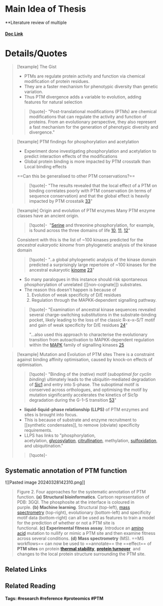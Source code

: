 # Main Idea of Thesis

**Literature review of multiple 

#### [Doc Link](https://www.sciencedirect.com/science/article/pii/S0959437X2200065X)

# Details/Quotes
> [!example] The Gist 
> - PTMs are regulate protein activity and function via chemical modification of protein residues.
> - They are a faster mechanism for phenotypic diversity than genetic variation.
> - Thus PTM divergence adds a variable to evolution, adding features for natural selection
> 
> >[!quote]-
> >"Post-translational modifications (PTMs) are chemical modifications that can regulate the activity and function of proteins. From an evolutionary perspective, they also represent a fast mechanism for the generation of phenotypic diversity and divergence."

> [!example] PTM findings for phosphorylation and acetylation
> - Experiment done investigating phosphorylation and acetylation to predict interaction effects of the modifications
> - Global protein binding is more impacted by PTM crosstalk than Local binding effects
> 
> ==Can this be generalised to other PTM conservations?==
>
> > [!quote]-
> > "The results revealed that the local effect of a PTM on binding correlates poorly with PTM conservation (in terms of sequence conservation) and that the global effect is heavily impacted by PTM crosstalk [33](https://scholar.google.com/scholar_lookup?title=Molecular%20dynamics%20shows%20complex%20interplay%20and%20long-range%20effects%20of%20post-translational%20modifications%20in%20yeast%20protein%20interactions&publication_year=2021&author=N.%20%C5%A0o%C5%A1tari%C4%87&author=V.%20van%20Noort)"

> [!example] Origin and evolution of PTM enzymes 
> Many PTM enzyme classes have an ancient origin.
> 
> >[!quote]-
> > "[Serine](https://www.sciencedirect.com/topics/biochemistry-genetics-and-molecular-biology/serine "Learn more about Serine from ScienceDirect's AI-generated Topic Pages") and threonine phosphorylation, for example, is found across the three domains of life [10](https://journals.plos.org/plosbiology/article?id=10.1371/journal.pbio.3000341), [11](https://www.nature.com/articles/s41579-019-0243-0), [12](https://www.nature.com/articles/s41597-020-0506-7)"
> 
> Consistent with this is the list of ~100 kinases predicted for the *ancestral eukaryotic kinome* from phylogenetic analysis of the kinase domain
> >[!quote]-
> >"..a global phylogenetic analysis of the kinase domain predicted a surprisingly large repertoire of ~100 kinases for the ancestral eukaryotic [kinome](https://www.sciencedirect.com/topics/biochemistry-genetics-and-molecular-biology/kinome "Learn more about kinome from ScienceDirect's AI-generated Topic Pages") [23](https://www.sciencedirect.com/science/article/pii/S0959437X2200065X#bib23)"
> 
> - So many paralogues in this instance should risk spontaneous phosphorylation of unrelated ([[non-cognate]]) substrates.
> - The reason this doesn't happen is because of
> 	1. Evolution of weak specificity of D/E residues 
> 	2. Regulation through the MAPKK-dependent signalling pathway.
> 
> >[!quote]-
> >"Examination of ancestral kinase sequences revealed several charge-switching substitutions in the substrate-binding pocket, likely leading to the loss of the classic R–x–x–S/T motif and gain of weak specificity for D/E residues [24](ps://www.cell.com/cell-reports/pdf/S2211-1247(20)31591-6.pdf)"
> >
> >"...also used this approach to characterise the evolutionary transition from autoactivation to MAPKK-dependent regulation within the [MAPK](https://www.sciencedirect.com/topics/biochemistry-genetics-and-molecular-biology/mitogen-activated-protein-kinase "Learn more about MAPK from ScienceDirect's AI-generated Topic Pages") family of signalling kinases [25](https://elifesciences.org/articles/38805)

> [!example] Mutation and Evolution of PTM sites 
> There is a constraint against binding affinity optimisation, caused by knock-on effects of optimisation.
> >[!quote]-
> >"Binding of the (*native*) motif (*suboptimal for cyclin binding*) ultimately leads to the ubiquitin-mediated degradation of [Sic1](https://www.sciencedirect.com/topics/biochemistry-genetics-and-molecular-biology/sic1 "Learn more about Sic1 from ScienceDirect's AI-generated Topic Pages") and entry into S-phase. The suboptimal motif is conserved across orthologues, and optimising the motif by mutation significantly accelerates the kinetics of Sic1p degradation during the G-1–S transition [53](https://www.cell.com/current-biology/pdf/S0960-9822(20)31289-6.pdf)"
> 
> - **liquid-liquid-phase relationship (LLPS)** of PTM enzymes and sites is brought into focus.
> - This is because of substrate and enzyme recruitment to [[synthetic condensates]], to remove (obviate) specificity requirements.
> - LLPS has links to "phosphorylation, acetylation, [glycosylation](https://www.sciencedirect.com/topics/biochemistry-genetics-and-molecular-biology/glycosylation "Learn more about glycosylation from ScienceDirect's AI-generated Topic Pages"), [citrullination](https://www.sciencedirect.com/topics/biochemistry-genetics-and-molecular-biology/citrullination "Learn more about citrullination from ScienceDirect's AI-generated Topic Pages"), methylation, [sulfoxidation](https://www.sciencedirect.com/topics/biochemistry-genetics-and-molecular-biology/sulfoxidation "Learn more about sulfoxidation from ScienceDirect's AI-generated Topic Pages"), and ubiquitination."
> >[!quote]-
> >



## Systematic annotation of PTM function

![[Pasted image 20240328142310.png]]
> Figure 2. Four approaches for the systematic annotation of PTM function. **(a)** **Structural bioinformatics**. Cartoon representation of PDB: 3GQI. The phosphosite at the interface is coloured in purple. **(b)** **Machine learning**. Structural (top-left), [mass spectrometry](https://www.sciencedirect.com/topics/biochemistry-genetics-and-molecular-biology/mass-spectrometry "Learn more about mass spectrometry from ScienceDirect's AI-generated Topic Pages") (top-right), evolutionary (bottom-left) and specificity motif data (bottom-right) can all be used as features to train a model for the prediction of whether or not a PTM site is functional. **(c)** **Experimental fitness assay**. Introduce an [amino acid](https://www.sciencedirect.com/topics/biochemistry-genetics-and-molecular-biology/amino-acids "Learn more about amino acid from ScienceDirect's AI-generated Topic Pages") mutation to nullify or mimic a PTM site and then examine fitness across several conditions. **(d)** **Mass spectrometry** (MS). ==MS workflows== can now be used to ==annotate== the ==effect== of **PTM sites** on protein **[thermal stability](https://www.sciencedirect.com/topics/biochemistry-genetics-and-molecular-biology/thermostability "Learn more about thermal stability from ScienceDirect's AI-generated Topic Pages")**, **[protein turnover](https://www.sciencedirect.com/topics/biochemistry-genetics-and-molecular-biology/protein-degradation "Learn more about protein turnover from ScienceDirect's AI-generated Topic Pages")**  and changes to the local protein structure surrounding the PTM site.


## Related Links

## Related Reading



#### Tags: #research #reference #proteomics #PTM 